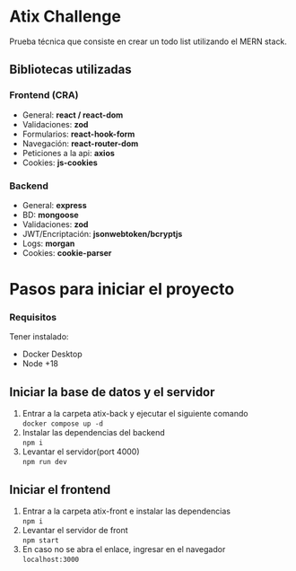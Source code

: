 # Atix Challenge

Prueba técnica que consiste en crear un todo list utilizando el MERN stack.

## Bibliotecas utilizadas

### Frontend (CRA)

- General: **react / react-dom**
- Validaciones: **zod**
- Formularios: **react-hook-form**
- Navegación: **react-router-dom**
- Peticiones a la api: **axios**
- Cookies: **js-cookies**

### Backend

- General: **express**
- BD: **mongoose**
- Validaciones: **zod**
- JWT/Encriptación: **jsonwebtoken/bcryptjs**
- Logs: **morgan**
- Cookies: **cookie-parser**

# Pasos para iniciar el proyecto

### Requisitos

Tener instalado:

- Docker Desktop
- Node +18

## Iniciar la base de datos y el servidor

1. Entrar a la carpeta atix-back y ejecutar el siguiente comando\
   `docker compose up -d `
2. Instalar las dependencias del backend\
   `npm i`
3. Levantar el servidor(port 4000)\
   `npm run dev`

## Iniciar el frontend

1. Entrar a la carpeta atix-front e instalar las dependencias\
   `npm i`
2. Levantar el servidor de front\
   `npm start`
3. En caso no se abra el enlace, ingresar en el navegador\
   `localhost:3000`
